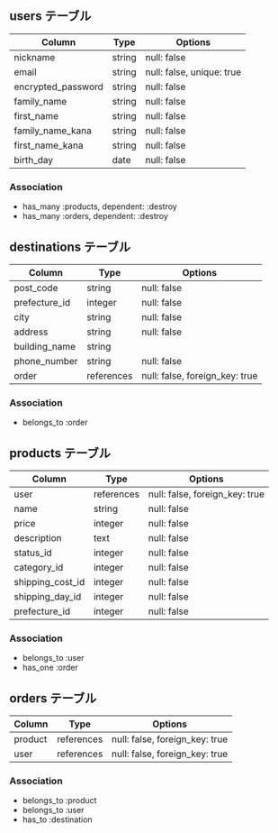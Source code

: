 ## users テーブル

| Column             | Type   | Options     |
| ------------------ | ------ | ----------- |
| nickname           | string | null: false |
| email              | string | null: false, unique: true |
| encrypted_password | string | null: false |
| family_name        | string | null: false |
| first_name         | string | null: false |
| family_name_kana   | string | null: false |
| first_name_kana    | string | null: false |
| birth_day          | date   | null: false |

### Association

- has_many :products, dependent: :destroy
- has_many :orders, dependent: :destroy


## destinations テーブル

| Column             | Type       | Options     |
| ------------------ | ---------- | ----------- |
| post_code          | string     | null: false |
| prefecture_id      | integer    | null: false |
| city               | string     | null: false |
| address            | string     | null: false |
| building_name      | string     | 
| phone_number       | string     | null: false |
| order              | references | null: false, foreign_key: true |
### Association

- belongs_to :order


     

## products テーブル

| Column             | Type       | Options     |
| ------------------ | ---------- | ----------- |
| user               | references | null: false, foreign_key: true |
| name               | string | null: false |
| price              | integer| null: false |
| description        | text   | null: false |
| status_id          | integer| null: false |
| category_id        | integer| null: false |
| shipping_cost_id   | integer| null: false |
| shipping_day_id    | integer| null: false |
| prefecture_id      | integer| null: false |

### Association

- belongs_to :user 
- has_one :order

## orders テーブル

| Column             | Type       | Options     |
| ------------------ | ---------- | ----------- |
| product            | references | null: false, foreign_key: true |
| user               | references | null: false, foreign_key: true |



### Association

- belongs_to :product
- belongs_to :user
- has_to :destination










